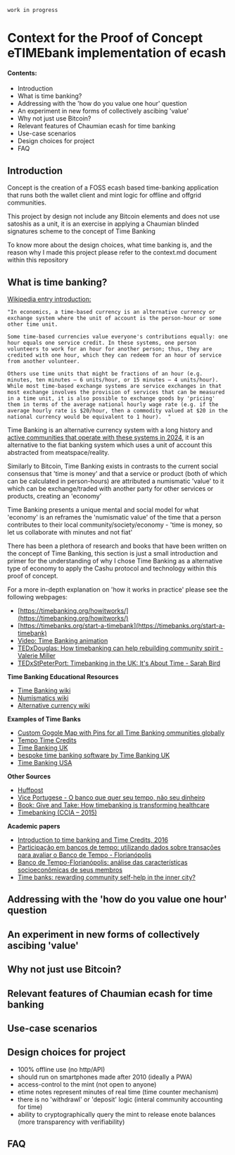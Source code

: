 `work in progress`

# Context for the Proof of Concept eTIMEbank implementation of ecash


#### Contents:
- Introduction
- What is time banking?
- Addressing with the 'how do you value one hour' question
- An experiment in new forms of collectively ascibing 'value'
- Why not just use Bitcoin?
- Relevant features of Chaumian ecash for time banking
- Use-case scenarios
- Design choices for project
- FAQ


## Introduction


Concept is the creation of a FOSS ecash based time-banking application that runs both the wallet client and mint logic for offline and offgrid communities.

This project by design not include any Bitcoin elements and does not use satoshis as a unit, it is an exercise in applying a Chaumian blinded signatures scheme to the concept of Time Banking

To know more about the design choices, what time banking is, and the reason why I made this project please refer to the context.md document within this repository





## What is time banking?

[Wikipedia entry introduction:](https://en.wikipedia.org/wiki/Time_banking) 

```
"In economics, a time-based currency is an alternative currency or exchange system where the unit of account is the person-hour or some other time unit.

Some time-based currencies value everyone's contributions equally: one hour equals one service credit. In these systems, one person volunteers to work for an hour for another person; thus, they are credited with one hour, which they can redeem for an hour of service from another volunteer.

Others use time units that might be fractions of an hour (e.g. minutes, ten minutes – 6 units/hour, or 15 minutes – 4 units/hour). While most time-based exchange systems are service exchanges in that most exchange involves the provision of services that can be measured in a time unit, it is also possible to exchange goods by 'pricing' them in terms of the average national hourly wage rate (e.g. if the average hourly rate is $20/hour, then a commodity valued at $20 in the national currency would be equivalent to 1 hour).  "
```

Time Banking is an alternative currency system with a long history and [active communities that operate with these systems in 2024](https://en.wikipedia.org/wiki/Time-based_currency#Studies_and_examples), it is an alternative to the fiat banking system which uses a unit of account this abstracted from meatspace/reality. 

Similarly to Bitcoin, Time Banking exists in contrasts to the current social consensus that 'time is money' and that a service or product (both of which can be calculated in person-hours) are attributed a numismatic 'value' to it which can be exchange/traded with another party for other services or products, creating an 'economy'

Time Banking presents a unique mental and social model for what 'economy' is an reframes the 'numismatic value' of the time that a person contributes to their local community/society/economy - 'time is money, so let us collaborate with minutes and not fiat'

There has been a plethora of research and books that have been written on the concept of Time Banking, this section is just a small introduction and primer for the understanding of why I chose Time Banking as a alternative type of economy to apply the Cashu protocol and technology within this proof of concept.

For a more in-depth explanation on 'how it works in practice' please see the following webpages:
- [https://timebanking.org/howitworks/](https://timebanking.org/howitworks/)
- [https://timebanks.org/start-a-timebank](https://timebanks.org/start-a-timebank)
- [Video: Time Banking animation](https://www.youtube.com/watch?v=aB8ifVJ34JU)
- [TEDxDouglas: How timebanking can help rebuilding community spirit - Valerie Miller](https://www.youtube.com/watch?v=VRHvoYas82g)
- [TEDxStPeterPort: Timebanking in the UK: It's About Time - Sarah Bird](https://www.youtube.com/watch?v=k0Flh6cuuWs)

**Time Banking Educational Resources**
- [Time Banking wiki](https://wikipedia.org/wiki/Time_banking)
- [Numismatics wiki](https://en.wikipedia.org/wiki/Numismatics)
- [Alternative currency wiki](https://en.wikipedia.org/wiki/Alternative_currency)

**Examples of Time Banks**
- [Custom Gogole Map with Pins for all Time Banking ommunities globally](https://www.google.com/maps/d/viewer?mid=1ZZRA7ombZ7CN_8u8gHIi0wRxq45FaFWs&ll=23.581971987838646%2C2.24820156946123&z=2)
- [Tempo Time Credits](https://wearetempo.org/)
- [Time Banking UK](https://timebanking.org/overview/)
- [bespoke time banking software by Time Banking UK](https://timebanking.org/software/)
- [Time Banking USA](https://timebanks.org/)

**Other Sources**
- [Huffpost](https://www.huffpost.com/entry/bringing-people-together_b_8916374)
- [Vice Portugese - O banco que quer seu tempo, não seu dinheiro](https://www.vice.com/pt/article/o-banco-que-quer-seu-tempo-nao-seu-dinheiro/)
- [Book: Give and Take: How timebanking is transforming healthcare](https://books.google.com/books?id=LIiSBQAAQBAJ)
- [Timebanking (CCIA – 2015)](https://monneta.org/en/timebanking-ccia-2015/)

**Academic papers**
- [Introduction to time banking and Time Credits, 2016](https://www.researchgate.net/publication/297696050_Introduction_to_time_banking_and_Time_Credits)
- [Participação em bancos de tempo: utilizando dados sobre transações para avaliar o Banco de Tempo - Florianópolis](https://www.apec.org.br/rce/index.php/rce/article/view/16)
- [Banco de Tempo-Florianópolis: análise das características socioeconômicas de seus membros](https://ojsrevista.furb.br/ojs/index.php/rbdr/article/view/6937)
- [Time banks: rewarding community self-help in the inner city?](https://academic.oup.com/cdj/article-abstract/39/1/62/268434)



## Addressing with the 'how do you value one hour' question






## An experiment in new forms of collectively ascibing 'value'




## Why not just use Bitcoin?






## Relevant features of Chaumian ecash for time banking




## Use-case scenarios




## Design choices for project

- 100% offline use (no http/API)
- should run on smartphones made after 2010 (ideally a PWA)
- access-control to the mint (not open to anyone)
- etime notes represent minutes of real time (time counter mechanism)
- there is no 'withdrawl' or 'deposit' logic (interal community accounting for time)
- ability to cryptographically query the mint to release enote balances (more transparency with verifiability)


## FAQ
